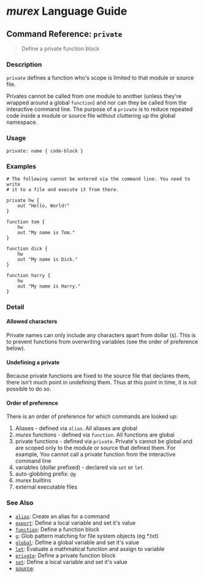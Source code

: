# _murex_ Language Guide

## Command Reference: `private`

> Define a private function block

### Description

`private` defines a function who's scope is limited to that module or source
file.

Privates cannot be called from one module to another (unless they're wrapped
around a global `function`) and nor can they be called from the interactive
command line. The purpose of a `private` is to reduce repeated code inside
a module or source file without cluttering up the global namespace.

### Usage

    private: name { code-block }

### Examples

    # The following cannot be entered via the command line. You need to write
    # it to a file and execute it from there.
    
    private hw {
        out "Hello, World!"
    }
    
    function tom {
        hw
        out "My name is Tom."
    }
    
    function dick {
        hw
        out "My name is Dick."
    }
    
    function harry {
        hw
        out "My name is Harry."
    }

### Detail

#### Allowed characters

Private names can only include any characters apart from dollar (`$`).
This is to prevent functions from overwriting variables (see the order of
preference below).

#### Undefining a private

Because private functions are fixed to the source file that declares them,
there isn't much point in undefining them. Thus at this point in time, it
is not possible to do so.

#### Order of preference

There is an order of preference for which commands are looked up:
1. Aliases - defined via `alias`. All aliases are global
2. _murex_ functions - defined via `function`. All functions are global
3. private functions - defined via `private`. Private's cannot be global and
   are scoped only to the module or source that defined them. For example, You
   cannot call a private function from the interactive command line
4. variables (dollar prefixed) - declared via `set` or `let`
5. auto-globbing prefix: `@g`
6. murex builtins
7. external executable files

### See Also

* [`alias`](../commands/alias.md):
  Create an alias for a command
* [`export`](../commands/export.md):
  Define a local variable and set it's value
* [`function`](../commands/function.md):
  Define a function block
* [`g`](../commands/g.md):
  Glob pattern matching for file system objects (eg *.txt)
* [`global`](../commands/global.md):
  Define a global variable and set it's value
* [`let`](../commands/let.md):
  Evaluate a mathmatical function and assign to variable
* [`private`](../commands/private.md):
  Define a private function block
* [`set`](../commands/set.md):
  Define a local variable and set it's value
* [source](../commands/source.md):
  
